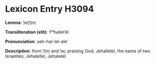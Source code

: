 # Lexicon Entry H3094

**Lemma**: יְהַלֶּלְאֵל

**Transliteration (xlit)**: Yᵉhallelʼêl

**Pronunciation**: yeh-hal-lel-ale'

**Description**:
from הָלַל and אֵל; praising God; Jehallelel, the name of two Israelites; Jehalellel, Jehalelel.

